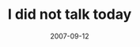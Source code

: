 ---
layout: base.njk
title : 'I did not talk today' 
view_title : 'I did not talk today' 
year : '2007' 
date : '2007-09-12' 
img_file : '/drawing/ididnottalktoday.png' 
html_file : 'ididnottalktoday' 
next_html : 'willibeabletodoit.html' 
year_order : '142' 
permalink : "title/{{html_file}}.html"
---